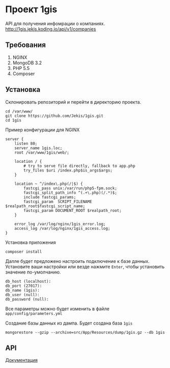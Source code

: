 # Проект 1gis

API для получения инфомрации о компаниях. http://1gis.jekis.koding.io/api/v1/companies

## Требования

1. NGINX
1. MongoDB 3.2
1. PHP 5.5
1. Composer

## Установка

Склонировать репозиторий и перейти в директорию проекта.

    cd /var/www/
    git clone https://github.com/Jekis/1gis.git
    cd 1gis

Пример конфигурации для NGINX

    server {
        listen 80;
        server_name 1gis.loc;
        root /var/www/1gis/web/;
    
        location / {
            # try to serve file directly, fallback to app.php
            try_files $uri /index.php$is_args$args;
        }
    
        location ~ ^/index\.php(/|$) {
            fastcgi_pass unix:/var/run/php5-fpm.sock;
            fastcgi_split_path_info ^(.+\.php)(/.*)$;
            include fastcgi_params;
            fastcgi_param  SCRIPT_FILENAME  $realpath_root$fastcgi_script_name;
            fastcgi_param DOCUMENT_ROOT $realpath_root;
        }
    
        error_log /var/log/nginx/1gis_error.log;
        access_log /var/log/nginx/1gis_access.log;
    }

Установка приложения

    composer install

Далле будет предложено настроить подключение к базе данных. Установите ваши настройки или везде нажмите `Enter`, чтобы установить значение по-умолчанию.

    db_host (localhost):
    db_port (27017):
    db_name (1gis):
    db_user (null):
    db_password (null):

Все параметры можно будет изменить в файле `app/config/parameters.yml`

Создание базы данных из дампа. Будет создана база `1gis`

    mongorestore --gzip --archive=src/App/Resources/dump/1gis.gz --db 1gis
    
## API

[Документация](src/App/Resources/doc/api.md)
